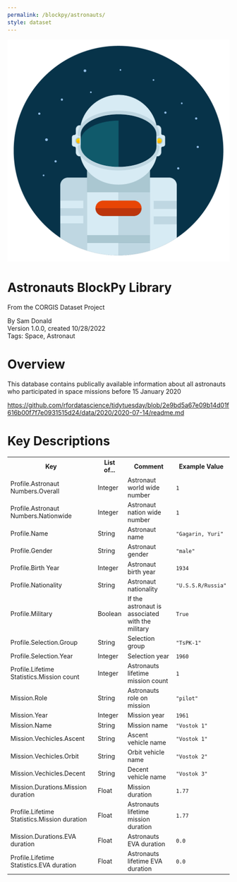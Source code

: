 ```yaml
---
permalink: /blockpy/astronauts/
style: dataset
---
```


<img class="img-thumbnail float-right"
     src="/images/datasets/astronauts-icon.png"
     alt="astronauts icon"
     role="presentation">

# Astronauts BlockPy Library

<p class='lead'>From the CORGIS Dataset Project</p>

<span class='text-muted'>By Sam Donald</span><br>
<span class='text-muted'>Version 1.0.0, created 10/28/2022</span><br>
<span class='text-muted'>Tags: Space, Astronaut</span>

# Overview

This database contains publically available information about all astronauts who participated in space missions before 15 January 2020


<https://github.com/rfordatascience/tidytuesday/blob/2e9bd5a67e09b14d01f616b00f7f7e0931515d24/data/2020/2020-07-14/readme.md>




# Key Descriptions
    
<table class='table table-condensed table-striped table-bordered table-hover'>
<tr>
    <th class=''>Key</th>
    <th class=''>List of...</th>
    <th class=''>Comment</th>
    <th class=''>Example Value</th>
</tr>

<tr>
    <td>Profile.Astronaut Numbers.Overall</td>
    <td>Integer</td> 
    <td>Astronaut world wide number</td>
    <td><code>1</code></td>
</tr>

<tr>
    <td>Profile.Astronaut Numbers.Nationwide</td>
    <td>Integer</td> 
    <td>Astronaut nation wide number</td>
    <td><code>1</code></td>
</tr>

<tr>
    <td>Profile.Name</td>
    <td>String</td> 
    <td>Astronaut name</td>
    <td><code>"Gagarin, Yuri"</code></td>
</tr>

<tr>
    <td>Profile.Gender</td>
    <td>String</td> 
    <td>Astronaut gender</td>
    <td><code>"male"</code></td>
</tr>

<tr>
    <td>Profile.Birth Year</td>
    <td>Integer</td> 
    <td>Astronaut birth year</td>
    <td><code>1934</code></td>
</tr>

<tr>
    <td>Profile.Nationality</td>
    <td>String</td> 
    <td>Astronaut nationality</td>
    <td><code>"U.S.S.R/Russia"</code></td>
</tr>

<tr>
    <td>Profile.Military</td>
    <td>Boolean</td> 
    <td>If the astronaut is associated with the military</td>
    <td><code>True</code></td>
</tr>

<tr>
    <td>Profile.Selection.Group</td>
    <td>String</td> 
    <td>Selection group</td>
    <td><code>"TsPK-1"</code></td>
</tr>

<tr>
    <td>Profile.Selection.Year</td>
    <td>Integer</td> 
    <td>Selection year</td>
    <td><code>1960</code></td>
</tr>

<tr>
    <td>Profile.Lifetime Statistics.Mission count</td>
    <td>Integer</td> 
    <td>Astronauts lifetime mission count</td>
    <td><code>1</code></td>
</tr>

<tr>
    <td>Mission.Role</td>
    <td>String</td> 
    <td>Astronauts role on mission</td>
    <td><code>"pilot"</code></td>
</tr>

<tr>
    <td>Mission.Year</td>
    <td>Integer</td> 
    <td>Mission year</td>
    <td><code>1961</code></td>
</tr>

<tr>
    <td>Mission.Name</td>
    <td>String</td> 
    <td>Mission name</td>
    <td><code>"Vostok 1"</code></td>
</tr>

<tr>
    <td>Mission.Vechicles.Ascent</td>
    <td>String</td> 
    <td>Ascent vehicle name</td>
    <td><code>"Vostok 1"</code></td>
</tr>

<tr>
    <td>Mission.Vechicles.Orbit</td>
    <td>String</td> 
    <td>Orbit vehicle name</td>
    <td><code>"Vostok 2"</code></td>
</tr>

<tr>
    <td>Mission.Vechicles.Decent</td>
    <td>String</td> 
    <td>Decent vehicle name</td>
    <td><code>"Vostok 3"</code></td>
</tr>

<tr>
    <td>Mission.Durations.Mission duration</td>
    <td>Float</td> 
    <td>Mission duration</td>
    <td><code>1.77</code></td>
</tr>

<tr>
    <td>Profile.Lifetime Statistics.Mission duration</td>
    <td>Float</td> 
    <td>Astronauts lifetime mission duration</td>
    <td><code>1.77</code></td>
</tr>

<tr>
    <td>Mission.Durations.EVA duration</td>
    <td>Float</td> 
    <td>Astronauts EVA duration</td>
    <td><code>0.0</code></td>
</tr>

<tr>
    <td>Profile.Lifetime Statistics.EVA duration</td>
    <td>Float</td> 
    <td>Astronauts lifetime EVA duration</td>
    <td><code>0.0</code></td>
</tr>

</table>